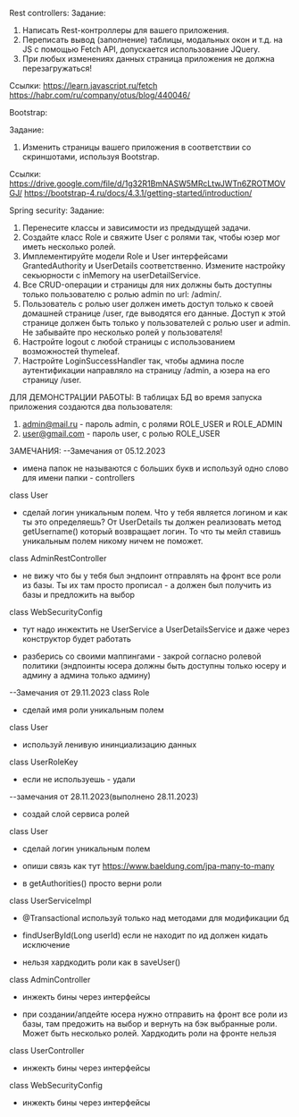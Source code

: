 Rest controllers:
Задание:
1. Написать Rest-контроллеры для вашего приложения.
2. Переписать вывод (заполнение) таблицы, модальных окон и т.д. на JS c помощью Fetch API, допускается использование JQuery.
3. При любых изменениях данных страница приложения не должна перезагружаться!

Ссылки:
https://learn.javascript.ru/fetch
https://habr.com/ru/company/otus/blog/440046/

Bootstrap:

Задание:
1. Изменить страницы вашего приложения в соответствии со скриншотами, используя Bootstrap.

Ссылки: https://drive.google.com/file/d/1g32R1BmNASW5MRcLtwJWTn6ZROTMOVGJ/
https://bootstrap-4.ru/docs/4.3.1/getting-started/introduction/

Spring security:
Задание:
1. Перенесите классы и зависимости из предыдущей задачи.
2. Создайте класс Role и свяжите User с ролями так, чтобы юзер мог иметь несколько ролей.
3. Имплементируйте модели Role и User интерфейсами GrantedAuthority и UserDetails соответственно. Измените настройку секьюрности с inMemory на userDetailService.
4. Все CRUD-операции и страницы для них должны быть доступны только пользователю с ролью admin по url: /admin/.
5. Пользователь с ролью user должен иметь доступ только к своей домашней странице /user, где выводятся его данные. Доступ к этой странице должен быть только у пользователей с ролью user и admin. Не забывайте про несколько ролей у пользователя!
6. Настройте logout с любой страницы с использованием возможностей thymeleaf.
7. Настройте LoginSuccessHandler так, чтобы админа после аутентификации направляло на страницу /admin, а юзера на его страницу /user.

ДЛЯ ДЕМОНСТРАЦИИ РАБОТЫ:
В таблицах БД во время запуска приложения создаются два пользователя:
1) admin@mail.ru - пароль admin, с ролями ROLE_USER и ROLE_ADMIN
2) user@gmail.com - пароль user, с ролью ROLE_USER

ЗАМЕЧАНИЯ:
--Замечания от 05.12.2023
- имена папок не называются с больших букв и используй одно слово для имени папки - controllers

class User

- сделай логин уникальным полем. Что у тебя является логином и как ты это определяешь? От UserDetails ты должен реализовать метод getUsername() который возвращает логин. То что ты мейл ставишь уникальным полем никому ничем не поможет.

class AdminRestController

- не вижу что бы у тебя был эндпоинт отправлять на фронт все роли из базы. Ты их там просто прописал - а должен был получить из базы и предложить на выбор

class WebSecurityConfig

- тут надо инжектить не UserService а UserDetailsService и даже через конструктор будет работать

- разберись со своими маппингами - закрой согласно ролевой политики (эндпоинты юсера должны быть доступны только юсеру и админу а админа только админу)


--Замечания от 29.11.2023
class Role

- сделай имя роли уникальным полем

class User

- используй ленивую ининциализацию данных

class UserRoleKey

- если не используешь - удали


--замечания от 28.11.2023(выполнено 28.11.2023)
- создай слой сервиса ролей

class User

- сделай логин уникальным полем

- опиши связь как тут https://www.baeldung.com/jpa-many-to-many

- в getAuthorities() просто верни роли

class UserServiceImpl

- @Transactional используй только над методами для модификации бд

- findUserById(Long userId) если не находит по ид должен кидать исключение

- нельзя хардкодить роли как в saveUser()

class AdminController

- инжекть бины через интерфейсы

- при создании/апдейте юсера нужно отправить на фронт все роли из базы, там предожить на выбор и вернуть на бэк выбранные роли. Может быть несколько ролей. Хардкодить роли на фронте нельзя

class UserController

- инжекть бины через интерфейсы

class WebSecurityConfig

- инжекть бины через интерфейсы


